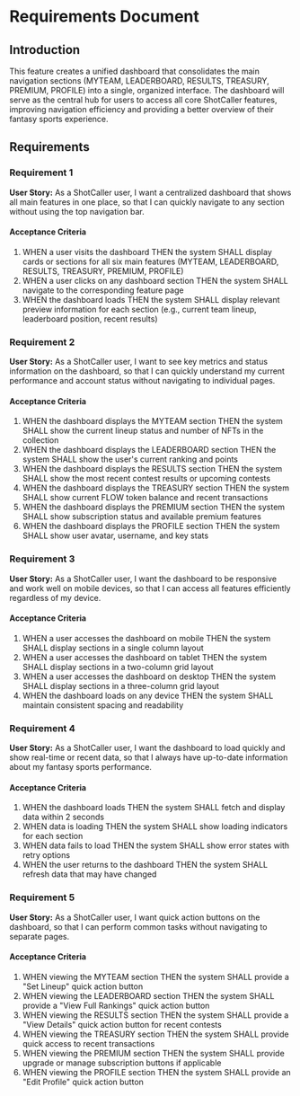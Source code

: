 # Requirements Document

## Introduction

This feature creates a unified dashboard that consolidates the main navigation sections (MYTEAM, LEADERBOARD, RESULTS, TREASURY, PREMIUM, PROFILE) into a single, organized interface. The dashboard will serve as the central hub for users to access all core ShotCaller features, improving navigation efficiency and providing a better overview of their fantasy sports experience.

## Requirements

### Requirement 1

**User Story:** As a ShotCaller user, I want a centralized dashboard that shows all main features in one place, so that I can quickly navigate to any section without using the top navigation bar.

#### Acceptance Criteria

1. WHEN a user visits the dashboard THEN the system SHALL display cards or sections for all six main features (MYTEAM, LEADERBOARD, RESULTS, TREASURY, PREMIUM, PROFILE)
2. WHEN a user clicks on any dashboard section THEN the system SHALL navigate to the corresponding feature page
3. WHEN the dashboard loads THEN the system SHALL display relevant preview information for each section (e.g., current team lineup, leaderboard position, recent results)

### Requirement 2

**User Story:** As a ShotCaller user, I want to see key metrics and status information on the dashboard, so that I can quickly understand my current performance and account status without navigating to individual pages.

#### Acceptance Criteria

1. WHEN the dashboard displays the MYTEAM section THEN the system SHALL show the current lineup status and number of NFTs in the collection
2. WHEN the dashboard displays the LEADERBOARD section THEN the system SHALL show the user's current ranking and points
3. WHEN the dashboard displays the RESULTS section THEN the system SHALL show the most recent contest results or upcoming contests
4. WHEN the dashboard displays the TREASURY section THEN the system SHALL show current FLOW token balance and recent transactions
5. WHEN the dashboard displays the PREMIUM section THEN the system SHALL show subscription status and available premium features
6. WHEN the dashboard displays the PROFILE section THEN the system SHALL show user avatar, username, and key stats

### Requirement 3

**User Story:** As a ShotCaller user, I want the dashboard to be responsive and work well on mobile devices, so that I can access all features efficiently regardless of my device.

#### Acceptance Criteria

1. WHEN a user accesses the dashboard on mobile THEN the system SHALL display sections in a single column layout
2. WHEN a user accesses the dashboard on tablet THEN the system SHALL display sections in a two-column grid layout
3. WHEN a user accesses the dashboard on desktop THEN the system SHALL display sections in a three-column grid layout
4. WHEN the dashboard loads on any device THEN the system SHALL maintain consistent spacing and readability

### Requirement 4

**User Story:** As a ShotCaller user, I want the dashboard to load quickly and show real-time or recent data, so that I always have up-to-date information about my fantasy sports performance.

#### Acceptance Criteria

1. WHEN the dashboard loads THEN the system SHALL fetch and display data within 2 seconds
2. WHEN data is loading THEN the system SHALL show loading indicators for each section
3. WHEN data fails to load THEN the system SHALL show error states with retry options
4. WHEN the user returns to the dashboard THEN the system SHALL refresh data that may have changed

### Requirement 5

**User Story:** As a ShotCaller user, I want quick action buttons on the dashboard, so that I can perform common tasks without navigating to separate pages.

#### Acceptance Criteria

1. WHEN viewing the MYTEAM section THEN the system SHALL provide a "Set Lineup" quick action button
2. WHEN viewing the LEADERBOARD section THEN the system SHALL provide a "View Full Rankings" quick action button
3. WHEN viewing the RESULTS section THEN the system SHALL provide a "View Details" quick action button for recent contests
4. WHEN viewing the TREASURY section THEN the system SHALL provide quick access to recent transactions
5. WHEN viewing the PREMIUM section THEN the system SHALL provide upgrade or manage subscription buttons if applicable
6. WHEN viewing the PROFILE section THEN the system SHALL provide an "Edit Profile" quick action button